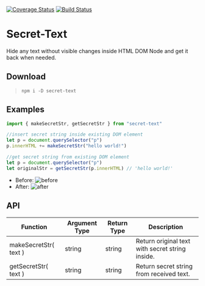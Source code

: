 [![Coverage Status](https://coveralls.io/repos/github/azzztec/secret-text/badge.svg?branch=main)](https://coveralls.io/github/azzztec/secret-text?branch=main)
[![Build Status](https://travis-ci.org/azzztec/secret-text.svg?branch=main)](https://travis-ci.org/azzztec/secret-text)

# Secret-Text

Hide any text without visible changes inside HTML DOM Node and get it back when needed.

## Download

> `npm i -D secret-text`

## Examples

```javascript
import { makeSecretStr, getSecretStr } from "secret-text"

//insert secret string inside existing DOM element
let p = document.querySelector("p")
p.innerHTML += makeSecretStr("hello world!")

//get secret string from existing DOM element
let p = document.querySelector("p")
let originalStr = getSecretStr(p.innerHTML) // 'hello world!'
```

- Before:
  ![before](https://user-images.githubusercontent.com/57875019/105613212-67beb980-5dd2-11eb-8a4c-6714f88da0cd.png)
- After:
  ![after](https://user-images.githubusercontent.com/57875019/105613210-668d8c80-5dd2-11eb-81e1-999244b2751b.png)

## API

| Function              | Argument Type | Return Type | Description                                     |
| --------------------- | ------------- | ----------- | ----------------------------------------------- |
| makeSecretStr( text ) | string        | string      | Return original text with secret string inside. |
| getSecretStr( text )  | string        | string      | Return secret string from received text.        |
